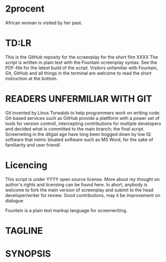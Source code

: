 # 2procent
African woman is visited by her past.

# TD:LR
This is the GitHub reposity for the screenplay for the short film XXXX The script is written in plain text with the Fountain screenplay syntax. See the PDF-file for the latest build of the script. Visitors unfamiliar with Fountain, Git, GitHub and all things in the terminal are welcome to read the short instruction at the bottom.

# READERS UNFERMILIAR WITH GIT
Git invented by Linus Torwalds to help programmers work on writing code. Git-based services  such as GitHub provide a plattform with a power set of tools for version controll, intercepting contributions for multiple developers and decided what is committed to the main branch; the final script. Screenwting in the ditgial age have long been bogged down by low IQ software that mimic bloated software such as MS Word, for the sake of familiarity and user friendl

# Licencing
This script is under YYYY open source license. More about my thought on author's rights and licensing can be found here. In ahort, anybody is welcome to fork the main version of screenplay and submit to the head developer/writer for review. Good contributions, may it be improvement on dialogue

Fountain is a plain text markup language for screenwriting.
# TAGLINE

# SYNOPSIS
